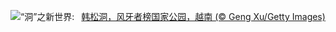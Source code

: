 ![](https://www.bing.com/th?id=OHR.HangCave_ZH-CN9217507365_UHD.jpg&w=1000)“洞”之新世界:&nbsp;&ensp;[韩松洞，风牙者榜国家公园，越南 (© Geng Xu/Getty Images)](https://www.bing.com/th?id=OHR.HangCave_ZH-CN9217507365_UHD.jpg)
<br><br/>
